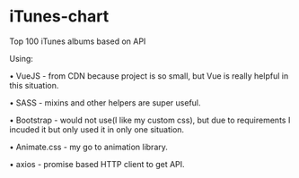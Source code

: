 # iTunes-chart
Top 100 iTunes albums based on API

Using:

• VueJS - from CDN because project is so small, but Vue is really helpful in this situation.

• SASS - mixins and other helpers are super useful.

• Bootstrap - would not use(I like my custom css), but due to requirements I incuded it but only used it in only one situation.

• Animate.css - my go to animation library.

• axios - promise based HTTP client to get API.
